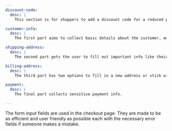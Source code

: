 ```yaml
---
discount-code:
  desc: |
    This section is for shoppers to add a discount code for a reduced price or promotion.

customer-info:
  desc: |
    The first part aims to collect basic details about the customer, email and phone number.

shipping-address:
  desc: |
    The second part gets the user to fill out important info like their name and address.

billing-address:
  desc: |
    The third part has two options to fill in a new address or stick with the previous one.

payment:
  desc: |
    The final part collects sensitive payment info.

---
```

The form input fields are used in the checkout page. They are made to be as efficient and user friendly as possible each with the necessary error fields if someone makes a mistake.
